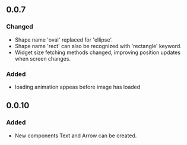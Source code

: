 ## 0.0.7

### Changed
- Shape name 'oval' replaced for 'ellipse'.
- Shape name 'rect' can also be recognized with 'rectangle' keyword.
- Widget size fetching methods changed, improving position updates when screen changes.

### Added
- loading animation appeas before image has loaded

## 0.0.10

### Added
- New components Text and Arrow can be created.
